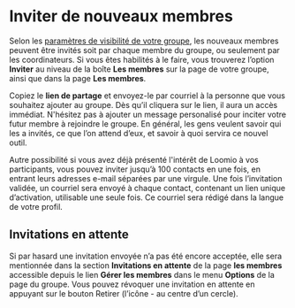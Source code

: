 # Inviter de nouveaux membres

Selon les [paramètres de visibilité de votre groupe](group_settings.html), les nouveaux membres peuvent être invités soit par chaque membre du groupe, ou seulement par les coordinateurs. Si vous êtes habilités à le faire, vous trouverez l‎‎’option **Inviter** au niveau de la boîte **Les membres** sur la page de votre groupe, ainsi que dans la page **Les membres**.

Copiez le **lien de partage** et envoyez-le par courriel à la personne que vous souhaitez ajouter au groupe. Dès qu‎‎’il cliquera sur le lien, il aura un accès immédiat. N'hésitez pas à ajouter un message personalisé pour inciter votre futur membre à rejoindre le groupe. En général, les gens veulent savoir qui les a invités, ce que l‎‎’on attend d‎‎’eux, et savoir à quoi servira ce nouvel outil.

Autre possibilité si vous avez déjà présenté l'intérêt de Loomio à vos participants, vous pouvez inviter jusqu‎‎’à 100 contacts en une fois, en entrant leurs adresses e-mail séparées par une virgule. Une fois l‎‎’invitation validée, un courriel sera envoyé à chaque contact, contenant un lien unique d‎‎’activation, utilisable une seule fois. Ce courriel sera rédigé dans la langue de votre profil.

## Invitations en attente

Si par hasard une invitation envoyée n‎‎’a pas été encore acceptée, elle sera mentionnée dans la section **Invitations en attente** de la page **les membres** accessible depuis le lien **Gérer les membres** dans le menu **Options** de la page du groupe. Vous pouvez révoquer une invitation en attente en appuyant sur le bouton Retirer (l‎‎’icône - au centre d‎‎’un cercle).
